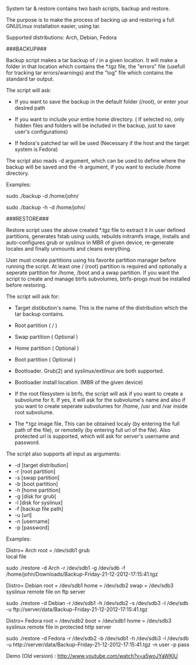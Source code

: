 System tar & restore contains two bash scripts, backup and restore.

The purpose is to make the process of backing up and restoring a full GNU/Linux installation easier, 
using tar.

Supported distributions: Arch, Debian, Fedora

###BACKUP###

Backup script makes a tar backup of / in a given location. It will make a folder in that location which 
contains the *.tgz file, the "errors" file (usefull for tracking tar errors/warnings) and the "log" file which contains the standard tar output.

The script will ask:

- If you want to save the backup in the default folder (/root), or enter your desired path

- If you want to include your entire home directory. ( If selected no, only hidden files and folders 
   will be included in the backup, just to save user's configurations)

- If fedora's patched tar will be used  (Necessary if the host and the target system is Fedora)


The script also reads -d argument, which can be used to define where the backup will be saved 
and the -h argument, if you want to exclude /home directory.

Examples:

sudo ./backup -d /home/john/

sudo ./backup -h -d /home/john/


###RESTORE###

Restore script uses the above created  *.tgz file to extract it in user defined partitions, generates fstab using uuids,
rebuilds initramfs image, installs and auto-configures grub or syslinux in MBR of given device,
re-generate locales and finally unmounts and cleans everything.

User must create partitions using his favorite partition manager before running the script.
At least one / (root) partition is required and optionally a seperate partition for /home, /boot and a swap partition.
If you want the script to create and manage btrfs subvolumes, btrfs-progs must be installed before restoring.

The script will ask for:

- Target distibution's name. This is the name of the distribution which the tar backup contains.

- Root partition ( / )

- Swap partition ( Optional )

- Home partition ( Optional )

- Boot partition   ( Optional )

- Bootloader. Grub(2) and syslinux/extlinux are both supported.

- Bootloader install location. (MBR of the given device)

- If the root filesystem is btrfs, the script will ask if you want to create a subvolume for it.
   If yes, it will ask for the subvolume's name and also if you want to create seperate
   subvolumes for /home, /usr and /var inside root subvolume.

- The *.tgz image file. This can be obtained localy (by entering the full path of the file), or remotelly (by entering full url of the file).
   Also protected url is supported, which will ask for server's username and password.


The script also supports all input as arguments:

- -d  [target distribution]
-  -r   [root partition]
-  -s  [swap partition]
-  -b  [boot partition]
-  -h  [home partition]
-  -g  [disk for grub]
-  -l   [disk for syslinux]
-  -f   [backup file path]
-  -u  [url]
-  -n  [username]
-  -p  [password]


Examples:

Distro= Arch
root = /dev/sdb1
grub  
local file

sudo ./restore -d Arch -r /dev/sdb1 -g /dev/sdb -f /home/john/Downloads/Backup-Friday-21-12-2012-17:15:41.tgz

Distro= Debian
root = /dev/sdb1
home = /dev/sdb2
swap = /dev/sdb3
syslinux 
remote file on ftp server

sudo ./restore -d Debian -r /dev/sdb1 -h /dev/sdb2 -s /dev/sdb3 -l /dev/sdb -u ftp://server/data/Backup-Friday-21-12-2012-17:15:41.tgz

Distro= Fedora
root = /dev/sdb2
boot = /dev/sdb1
home = /dev/sdb3
syslinux 
remote file in protected http server

sudo ./restore -d Fedora -r /dev/sdb2 -b /dev/sdb1 -h /dev/sdb3 -l /dev/sdb -u http://server/data/Backup-Friday-21-12-2012-17:15:41.tgz -n user -p pass



Demo (Old version) : http://www.youtube.com/watch?v=a5woJYaWKlU
